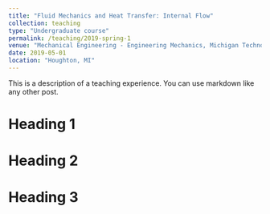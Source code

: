 ```yaml
---
title: "Fluid Mechanics and Heat Transfer: Internal Flow"
collection: teaching
type: "Undergraduate course"
permalink: /teaching/2019-spring-1
venue: "Mechanical Engineering - Engineering Mechanics, Michigan Technological University"
date: 2019-05-01
location: "Houghton, MI"
---
```


This is a description of a teaching experience. You can use markdown like any other post.

Heading 1
======

Heading 2
======

Heading 3
======

